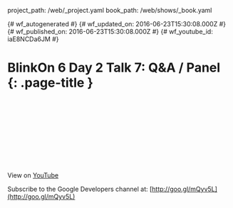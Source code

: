 project_path: /web/_project.yaml
book_path: /web/shows/_book.yaml

{# wf_autogenerated #}
{# wf_updated_on: 2016-06-23T15:30:08.000Z #}
{# wf_published_on: 2016-06-23T15:30:08.000Z #}
{# wf_youtube_id: iaE8NCDa6JM #}

# BlinkOn 6 Day 2 Talk 7: Q&amp;A / Panel {: .page-title }


<div class="video-wrapper">
  <iframe class="devsite-embedded-youtube-video" data-video-id="iaE8NCDa6JM"
          data-autohide="1" data-showinfo="0" frameborder="0" allowfullscreen>
  </iframe>
</div>



View on [YouTube](https://youtu.be/iaE8NCDa6JM)

Subscribe to the Google Developers channel at: [http://goo.gl/mQyv5L](http://goo.gl/mQyv5L)
